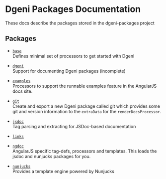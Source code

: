 # Dgeni Packages Documentation



These docs describe the packages stored in the dgeni-packages project

## Packages


* <a href="base.md"><code>base</code></a><br>Defines minimal set of processors to get started with Dgeni

* <a href="dgeni.md"><code>dgeni</code></a><br>Support for documenting Dgeni packages (incomplete)

* <a href="examples.md"><code>examples</code></a><br>Processors to support the runnable examples feature in the AngularJS docs site.

* <a href="git.md"><code>git</code></a><br>Create and export a new Dgeni package called git which provides
some git and version information to the `extraData` for the
`renderDocsProcessor`.

* <a href="jsdoc.md"><code>jsdoc</code></a><br>Tag parsing and extracting for JSDoc-based documentation

* <a href="links.md"><code>links</code></a><br>

* <a href="ngdoc.md"><code>ngdoc</code></a><br>AngularJS specific tag-defs, processors and templates. This loads the jsdoc and nunjucks packages for you.

* <a href="nunjucks.md"><code>nunjucks</code></a><br>Provides a template engine powered by Nunjucks
